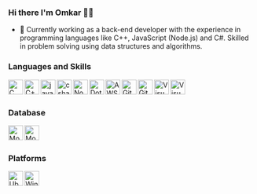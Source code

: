 ### Hi there I'm Omkar 👋🏼


- 🔭 Currently working as a back-end developer with the experience in programming languages like C++, JavaScript (Node.js) and C#. Skilled in problem solving using data structures and algorithms.

### Languages and Skills
<img align="left" alt="C" height="30px" src="https://api.iconify.design/logos:c.svg" />
<img align="left" alt="C++" height="30px" src="https://api.iconify.design/logos:c-plusplus.svg" />
<img align="left" alt="javascript" height="30px" src="https://api.iconify.design/logos:javascript.svg" />
<img align="left" alt="csharp2" height="30px" src="https://api.iconify.design/vscode-icons:file-type-csharp2.svg" />
<img align="left" alt="Node" height="30px" src="https://api.iconify.design/logos:nodejs.svg" />
<img align="left" alt="DotNet" height="30px" src="https://api.iconify.design/logos:dotnet.svg" />
<img align="left" alt="AWS" height="30px" src="https://api.iconify.design/logos:aws.svg" />
<img align="left" alt="Git" height="30px" src="https://api.iconify.design/logos:github-icon.svg" />
<img align="left" alt="Git" height="30px" src="https://api.iconify.design/logos:postman.svg" />
<img align="left" alt="VisualStudio" height="30px" src="https://api.iconify.design/logos:visual-studio.svg" />
<img align="left" alt="VisualStudio" height="30px" src="https://api.iconify.design/logos:visual-studio-code.svg" />
<br><br>

### Database
<img align="left" alt="MongoDB" height="30px" src="https://api.iconify.design/logos:mongodb.svg" />
<img align="left" alt="MongoDB" height="30px" src="https://api.iconify.design/simple-icons:mysql.svg" />
<br><br>

### Platforms
<img align="left" alt="Ubuntu" height="30px" src="https://api.iconify.design/logos:ubuntu.svg" />
<img align="left" alt="Windows" height="30px" src="https://api.iconify.design/logos:microsoft-windows.svg" />

<!-- - 🌱 I’m currently learning OpenGL & DirectX --!>

